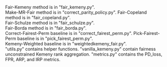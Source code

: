 Fair-Kemeny method is in "fair_kemeny.py".  
Make-MR-Fair method is in "correct_parity_policy.py".
Fair-Copeland method is in "fair_copeland.py".  
Fair-Schulze method is in "fair_schulze.py".  
Fair-Borda method is in "fair_borda.py".  
Correct-Fairest-Perm baseline is in "correct_fairest_perm.py".
Pick-Fairest-Perm baseline is in "pick_fairest_perm.py".   
Kemeny-Weighted baseline is in "weightedkemeny_fair.py".     
"utils.py" contains helper functions.
"vanilla_kemeny.py" contain fairness unconstrained Kemeny rank aggregation.
"metrics.py" contains the PD_loss, FPR, ARP, and IRP metrics. 
